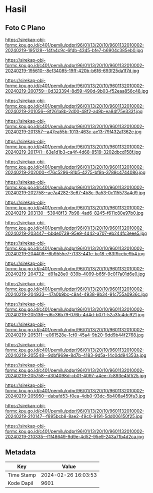 # Hasil

## Foto C Plano

https://sirekap-obj-formc.kpu.go.id/c401/pemilu/pdpr/96/01/13/20/10/9601132010002-20240219-195128--14fa4c9c-6fdb-4345-bfe7-b6904c385eb0.jpg

https://sirekap-obj-formc.kpu.go.id/c401/pemilu/pdpr/96/01/13/20/10/9601132010002-20240219-195610--8ef34085-19ff-420b-b6f6-693f25da1f7d.jpg

https://sirekap-obj-formc.kpu.go.id/c401/pemilu/pdpr/96/01/13/20/10/9601132010002-20240219-200759--0d323394-8d59-490d-9b03-f52eaa856c48.jpg

https://sirekap-obj-formc.kpu.go.id/c401/pemilu/pdpr/96/01/13/20/10/9601132010002-20240219-201056--8f261a8b-2d00-48f2-ad9b-ea84f75e333f.jpg

https://sirekap-obj-formc.kpu.go.id/c401/pemilu/pdpr/96/01/13/20/10/9601132010002-20240219-201357--a47ea55b-1013-463c-ae13-79f432a1362e.jpg

https://sirekap-obj-formc.kpu.go.id/c401/pemilu/pdpr/96/01/13/20/10/9601132010002-20240219-201741--63e1d1b3-ca4f-4d68-8519-3202dbcd158f.jpg

https://sirekap-obj-formc.kpu.go.id/c401/pemilu/pdpr/96/01/13/20/10/9601132010002-20240219-202000--f76c5296-81b5-4275-bf9a-3788c4744086.jpg

https://sirekap-obj-formc.kpu.go.id/c401/pemilu/pdpr/96/01/13/20/10/9601132010002-20240219-202758--ae7a4282-3e67-4b8c-9a53-0c115573a4d9.jpg

https://sirekap-obj-formc.kpu.go.id/c401/pemilu/pdpr/96/01/13/20/10/9601132010002-20240219-203130--53948f13-7b98-4ad6-8245-f611c80e97b0.jpg

https://sirekap-obj-formc.kpu.go.id/c401/pemilu/pdpr/96/01/13/20/10/9601132010002-20240219-203447--bbde0739-95e9-4d42-a707-eb244fc3eee5.jpg

https://sirekap-obj-formc.kpu.go.id/c401/pemilu/pdpr/96/01/13/20/10/9601132010002-20240219-204408--6b9555e7-7f33-441e-bc18-e83f9cebe9b4.jpg

https://sirekap-obj-formc.kpu.go.id/c401/pemilu/pdpr/96/01/13/20/10/9601132010002-20240219-204732--d91a28e0-839b-4099-b65f-9c017a01d6e0.jpg

https://sirekap-obj-formc.kpu.go.id/c401/pemilu/pdpr/96/01/13/20/10/9601132010002-20240219-204933--47a0b9bc-c9a4-4938-9b34-91c755a0936c.jpg

https://sirekap-obj-formc.kpu.go.id/c401/pemilu/pdpr/96/01/13/20/10/9601132010002-20240219-205136--d6c36b79-076b-4d4d-b07f-52a3fc4dc921.jpg

https://sirekap-obj-formc.kpu.go.id/c401/pemilu/pdpr/96/01/13/20/10/9601132010002-20240219-205311--e061528e-1cf0-45a4-9b20-9dd9b44f2768.jpg

https://sirekap-obj-formc.kpu.go.id/c401/pemilu/pdpr/96/01/13/20/10/9601132010002-20240219-205548--9dbf969e-8d7b-4183-9d5a-14c0dd94353a.jpg

https://sirekap-obj-formc.kpu.go.id/c401/pemilu/pdpr/96/01/13/20/10/9601132010002-20240219-205758--d304098d-cb01-4097-a4ee-7c893e45f525.jpg

https://sirekap-obj-formc.kpu.go.id/c401/pemilu/pdpr/96/01/13/20/10/9601132010002-20240219-205950--dabafd53-f0ea-4db0-93dc-5b406a459fa3.jpg

https://sirekap-obj-formc.kpu.go.id/c401/pemilu/pdpr/96/01/13/20/10/9601132010002-20240219-210147--f895bcb8-8ae2-49c0-9191-5dd006150f25.jpg

https://sirekap-obj-formc.kpu.go.id/c401/pemilu/pdpr/96/01/13/20/10/9601132010002-20240219-210335--f1f48649-9d9e-4d52-95e9-243a7fb4d2ca.jpg


## Metadata

| Key        | Value               |
| ---------- | ------------------- |
| Time Stamp | 2024-02-26 16:03:53 |
| Kode Dapil | 9601                |



